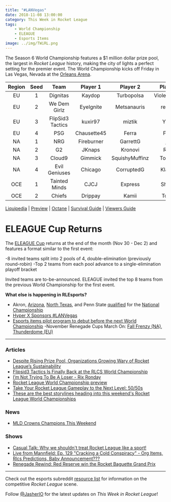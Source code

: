 ```yaml
---
title: "#LANVegas"
date: 2018-11-08 13:00:00
category: This Week in Rocket League
tags:
    - World Championship
    - ELEAGUE
    - Esports Items
image: ../img/TWiRL.png
---
```


The Season 6 World Championship features a \$1 million dollar prize pool, the largest in _Rocket League_ history, making the city of lights a perfect setting for the premier event. The World Championship kicks off Friday in Las Vegas, Nevada at the [Orleans Arena](https://www.orleansarena.com/).

| Region | Seed |       Team       |  Player 1   |    Player 2    |   Player 3   |
| :----: | :--: | :--------------: | :---------: | :------------: | :----------: |
|   EU   |  1   |     Dignitas     |   Kaydop    |   Turbopolsa   | ViolentPanda |
|   EU   |  2   |   We Dem Girlz   |  EyeIgnite  |  Metsanauris   |    remkoe    |
|   EU   |  3   | FlipSid3 Tactics |   kuxir97   |     miztik     |    Yukeo     |
|   EU   |  4   |       PSG        | Chausette45 |     Ferra      |    Fruity    |
|   NA   |  1   |       NRG        | Fireburner  |    GarrettG    |     jstn     |
|   NA   |  2   |        G2        |   JKnaps    |    Kronovi     |    Rizzo     |
|   NA   |  3   |      Cloud9      |   Gimmick   | SquishyMuffinz |   Torment    |
|   NA   |  4   |  Evil Geniuses   |   Chicago   |   CorruptedG   |   Klassux    |
|  OCE   |  1   |  Tainted Minds   |    CJCJ     |    Express     |    Shadey    |
|  OCE   |  2   |      Chiefs      |   Drippay   |     Kamii      |    Torsos    |

[Liquipedia](https://liquipedia.net/rocketleague/Rocket_League_Championship_Series/Season_6) | [Preview](https://www.rocketleagueesports.com/news/rlcs-world-championship-this-weekend-/) | [Octane](https://octane.gg/event/rlcs-season-six-world-championship) | [Survival Guide](https://www.rocketleagueesports.com/news/rlcs-season-6-world-championship-survival-guide-/) | [Viewers Guide](https://www.reddit.com/r/RocketLeague/comments/9uqmjl/a_guide_to_watch_the_rlcs_s6_world_championship/)

# ELEAGUE Cup Returns

The [ELEAGUE Cup](https://www.eleague.com/rocketleague-2018/news/eleague-cup-rocket-league-2018) returns at the end of the month (Nov 30 - Dec 2) and features a format similar to the first event:

-8 invited teams split into 2 pools of 4, double-elimination (previously round-robin)
-Top 2 teams from each pool advance to a single-elimination playoff bracket

Invited teams are to-be-announced. ELEAGUE invited the top 8 teams from the previous World Championship for the first event.

**What else is happening in RLEsports?**

- Akron, [Arizona](https://twitter.com/RLEsports/status/1060023422703538176), [North Texas](https://twitter.com/RLEsports/status/1059971884228456448), and Penn State [qualified](https://www.twitch.tv/videos/332566552) for the [National Championship](https://www.rocketleagueesports.com/news/crl-national-championship-tickets-on-sale-now-/)
- [Hyper X Sponsors #LANVegas](https://twitter.com/RLEsports/status/1060266786463993856)
- [Esports items pilot program to debut before the next World Championship](https://www.rocketleagueesports.com/news/let-s-talk----esports-org-items/)
-November Renegade Cups March On: [Fall Frenzy (NA)](https://smash.gg/tournament/fall-frenzy/events), [Thunderdome (EU)](https://smash.gg/tournament/rocketeers-thunderdome/events)

---

### Articles

- [Despite Rising Prize Pool, Organizations Growing Wary of Rocket League’s Sustainability](https://esportsobserver.com/rocket-league-revenue-share/)
- [Flipsid3 Tactics Is Finally Back at the RLCS World Championship](https://ginx.tv/rocket-league/flipsid3-tactics-finally-back-rlcs-world-championship/)
- [I’m Not Trying To Be A Loser - Rix Ronday](https://www.theplayerslobby.com/2979/im-not-trying-loser-rix-ronday-method-rocket-league/)
- [Rocket League World Championship preview](http://www.espn.com/esports/story/_/id/25216810/rocket-league-world-championship-preview)
- [Take Your Rocket League Gameplay to the Next Level: 50/50s](http://dignitas.gg/articles/blogs/rocket-league/12854/take-your-rocket-league-gameplay-to-the-next-level-5050s)
- [These are the best storylines heading into this weekend's Rocket League World Championships](https://www.destructoid.com/these-are-the-best-storylines-heading-into-this-weekend-s-rocket-league-world-championships-530053.phtml?utm_source=dlvr.it&utm_medium=twitter)

### News

- [MLD Crowns Champions This Weekend](https://twitter.com/MLDoubles/status/1059449745817722880)

### Shows

- [Casual Talk: Why we shouldn't treat Rocket League like a sport!](https://www.youtube.com/watch?v=A_wqcPAiXi0)
- [Live from Mannfield: Ep. 129 "Cracking a Cold Conspiracy" - Org Items, Rlcs Predictions, Baby Announcement???](http://www.lfmannfield.com/episodes/2018/11/7/ep-129-cracking-a-cold-conspiracy-org-items-rlcs-predictions-baby-announcement)
- [Renegade Rewind: Red Reserve win the Rocket Baguette Grand Prix](https://www.youtube.com/watch?v=3nCKpau2m3s)

---

Check out the esports subreddit [resource list](https://www.reddit.com/r/RocketLeagueEsports/wiki/links) for information on the competitive _Rocket League_ scene.

Follow [@JasherIO](https://twitter.com/JasherIO) for the latest updates on _This Week in Rocket League_!
